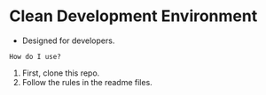 # Clean Development Environment

- Designed for developers.

`How do I use?`

1. First, clone this repo.
2. Follow the rules in the readme files.
